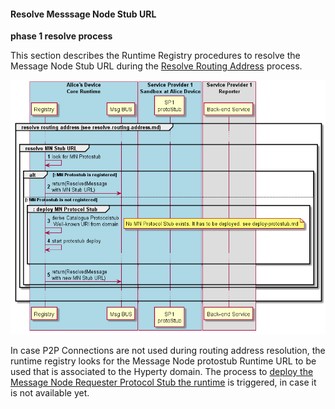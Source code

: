 #### Resolve Messsage Node Stub URL

**phase 1 resolve process**

This section describes the Runtime Registry procedures to resolve the Message Node Stub URL during the [Resolve Routing Address](resolve-routing-address.md) process.


![Resolve Message Node Stub URL](resolve-msg-node-address.png)


In case P2P Connections are not used during routing address resolution, the runtime registry looks for the Message Node protostub Runtime URL to be used that is associated to the Hyperty domain. The process to [deploy the Message Node Requester Protocol Stub the runtime](deploy-protostub.md) is triggered, in case it is not available yet.
